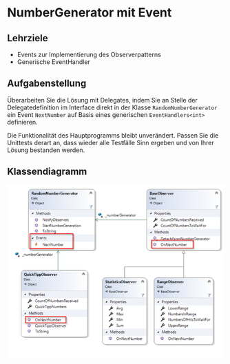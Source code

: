 # NumberGenerator mit Event

## Lehrziele

* Events zur Implementierung des Observerpatterns
* Generische EventHandler


## Aufgabenstellung

Überarbeiten Sie die Lösung mit Delegates, indem Sie an Stelle der Delegatedefinition im Interface direkt in der Klasse `RandomNumberGenerator` ein Event `NextNumber` auf Basis eines generischen `EventHandlers<int>` definieren.

Die Funktionalität des Hauptprogramms bleibt unverändert.
Passen Sie die Unittests derart an, dass wieder alle Testfälle Sinn ergeben und von Ihrer Lösung bestanden werden.


## Klassendiagramm

![alt text](./images/00-classdiagram.png "Klassendiagramm")



